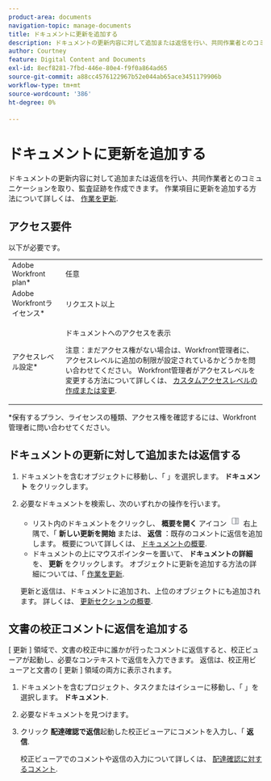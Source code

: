 ```yaml
---
product-area: documents
navigation-topic: manage-documents
title: ドキュメントに更新を追加する
description: ドキュメントの更新内容に対して追加または返信を行い、共同作業者とのコミュニケーションを取り、監査証跡を作成できます。 作業項目に更新を追加する方法については、「作業を更新する」を参照してください。
author: Courtney
feature: Digital Content and Documents
exl-id: 8ecf8281-7fbd-446e-80e4-f9f0a864ad65
source-git-commit: a88cc4576122967b52e044ab65ace3451179906b
workflow-type: tm+mt
source-wordcount: '386'
ht-degree: 0%

---
```


# ドキュメントに更新を追加する

ドキュメントの更新内容に対して追加または返信を行い、共同作業者とのコミュニケーションを取り、監査証跡を作成できます。 作業項目に更新を追加する方法について詳しくは、 [作業を更新](../../workfront-basics/updating-work-items-and-viewing-updates/update-work.md).

## アクセス要件

以下が必要です。

<table style="table-layout:auto"> 
 <col> 
 <col> 
 <tbody> 
  <tr> 
   <td role="rowheader">Adobe Workfront plan*</td> 
   <td> <p> 任意</p> </td> 
  </tr> 
  <tr> 
   <td role="rowheader">Adobe Workfrontライセンス*</td> 
   <td> <p>リクエスト以上</p> </td> 
  </tr> 
  <tr> 
   <td role="rowheader">アクセスレベル設定*</td> 
   <td> <p>ドキュメントへのアクセスを表示</p> <p>注意：まだアクセス権がない場合は、Workfront管理者に、アクセスレベルに追加の制限が設定されているかどうかを問い合わせてください。 Workfront管理者がアクセスレベルを変更する方法について詳しくは、 <a href="../../administration-and-setup/add-users/configure-and-grant-access/create-modify-access-levels.md" class="MCXref xref">カスタムアクセスレベルの作成または変更</a>.</p> </td> 
  </tr> 
 </tbody> 
</table>

&#42;保有するプラン、ライセンスの種類、アクセス権を確認するには、Workfront管理者に問い合わせてください。

## ドキュメントの更新に対して追加または返信する

1. ドキュメントを含むオブジェクトに移動し、「 」を選択します。 **ドキュメント** をクリックします。
1. 必要なドキュメントを検索し、次のいずれかの操作を行います。

   * リスト内のドキュメントをクリックし、 **概要を開く** アイコン ![](assets/qs-summary-in-new-toolbar-small.png) 右上隅で、「 **新しい更新を開始** または、 **返信** ：既存のコメントに返信を追加します。 概要について詳しくは、 [ドキュメントの概要](../../documents/managing-documents/summary-for-documents.md).
   * ドキュメントの上にマウスポインターを置いて、 **ドキュメントの詳細**&#x200B;を、 **更新** をクリックします。
オブジェクトに更新を追加する方法の詳細については、「 [作業を更新](../../workfront-basics/updating-work-items-and-viewing-updates/update-work.md).

   更新と返信は、ドキュメントに追加され、上位のオブジェクトにも追加されます。 詳しくは、 [更新セクションの概要](../../workfront-basics/updating-work-items-and-viewing-updates/updates-tab-overview.md).


## 文書の校正コメントに返信を追加する

[ 更新 ] 領域で、文書の校正中に誰かが行ったコメントに返信すると、校正ビューアが起動し、必要なコンテキストで返信を入力できます。 返信は、校正用ビューアと文書の [ 更新 ] 領域の両方に表示されます。

1. ドキュメントを含むプロジェクト、タスクまたはイシューに移動し、「 」を選択します。 **ドキュメント**.
1. 必要なドキュメントを見つけます。

1. クリック **配達確認で返信**&#x200B;起動した校正ビューアにコメントを入力し、「 **返信**.

   校正ビューアでのコメントや返信の入力について詳しくは、 [配達確認に対するコメント](../../review-and-approve-work/proofing/reviewing-proofs-within-workfront/comment-on-a-proof/comment-on-proof-1.md).
